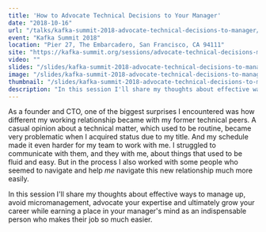 ```yaml
---
title: 'How to Advocate Technical Decisions to Your Manager'
date: "2018-10-16"
url: "/talks/kafka-summit-2018-advocate-technical-decisions-to-manager/"
event: "Kafka Summit 2018"
location: "Pier 27, The Embarcadero, San Francisco, CA 94111"
site: "https://kafka-summit.org/sessions/advocate-technical-decisions-manager/"
video: ""
slides: "/slides/kafka-summit-2018-advocate-technical-decisions-to-manager/"
image: "/slides/kafka-summit-2018-advocate-technical-decisions-to-manager/unsplash-photos-5RgShZblKAQ.jpg"
thumbnail: "/slides/kafka-summit-2018-advocate-technical-decisions-to-manager/thumbnail.jpg"
description: "In this session I'll share my thoughts about effective ways to manage up, avoid micromanagement, advocate your expertise and ultimately grow your career while earning a place in your manager's mind as an indispensable person who makes their job so much easier."
---
```

As a founder and CTO, one of the biggest surprises I encountered was how different my working relationship became with my former technical peers. A casual opinion about a technical matter, which used to be routine, became very problematic when I acquired status due to my title. And my schedule made it even harder for my team to work with me. I struggled to communicate with them, and they with me, about things that used to be fluid and easy. But in the process I also worked with some people who seemed to navigate and help _me_ navigate this new relationship much more easily.
<!--more-->

In this session I'll share my thoughts about effective ways to manage up, avoid micromanagement, advocate your expertise and ultimately grow your career while earning a place in your manager's mind as an indispensable person who makes their job so much easier.


